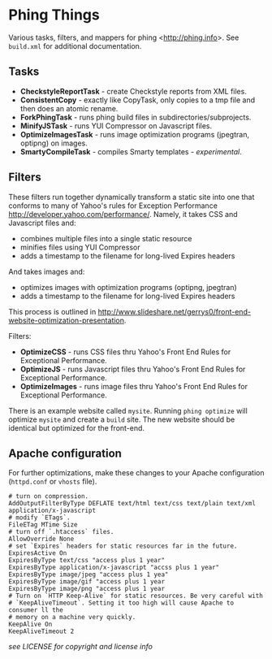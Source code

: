 Phing Things
============


Various tasks, filters, and mappers for phing <<http://phing.info>>. See
`build.xml` for additional documentation.

Tasks
-----

- **CheckstyleReportTask** - create Checkstyle reports from XML files.
- **ConsistentCopy** - exactly like CopyTask, only copies to a tmp file and then does an atomic rename.
- **ForkPhingTask** - runs phing build files in subdirectories/subprojects.
- **MinifyJSTask** - runs YUI Compressor on Javascript files.
- **OptimizeImagesTask** - runs image optimization programs (jpegtran, optipng) on images.
- **SmartyCompileTask** - compiles Smarty templates - _experimental_.

Filters
-------

These filters run together dynamically transform a static site into one
that conforms to many of Yahoo's rules for Exception Performance
<http://developer.yahoo.com/performance/>. Namely, it takes CSS and Javascript
files and:

- combines multiple files into a single static resource
- minifies files using YUI Compressor
- adds a timestamp to the filename for long-lived Expires headers

And takes images and:

- optimizes images with optimization programs (optipng, jpegtran)
- adds a timestamp to the filename for long-lived Expires headers

This process is outlined in
<http://www.slideshare.net/gerrys0/front-end-website-optimization-presentation>.

Filters:

- **OptimizeCSS** - runs CSS files thru Yahoo's Front End Rules for Exceptional Performance.
- **OptimizeJS** - runs Javascript files thru Yahoo's Front End Rules for Exceptional Performance.
- **OptimizeImages** - runs image files thru Yahoo's Front End Rules for Exceptional Performance.

There is an example website called `mysite`. Running `phing optimize` will
optimize `mysite` and create a `build` site. The new website should be
identical but optimized for the front-end.

Apache configuration
--------------------

For further optimizations, make these changes to your Apache configuration
(`httpd.conf` or `vhosts` file). 

    # turn on compression.
    AddOutputFilterByType DEFLATE text/html text/css text/plain text/xml application/x-javascript
    # modify `ETags`. 
    FileETag MTime Size
    # turn off `.htaccess` files.
    AllowOverride None
    # set `Expires` headers for static resources far in the future.
    ExpiresActive On
    ExpiresByType text/css "access plus 1 year"
    ExpiresByType application/x-javascript "accss plus 1 year"
    ExpiresByType image/jpeg "access plus 1 yea"
    ExpiresByType image/gif "access plus 1 year
    ExpiresByType image/png "access plus 1 year
    # Turn on `HTTP Keep-Alive` for static resources. Be very careful with
    # `KeepAliveTimeout`. Setting it too high will cause Apache to consumer ll the
    # memory on a machine very quickly.
    KeepAlive On
    KeepAliveTimeout 2


_see LICENSE for copyright and license info_
